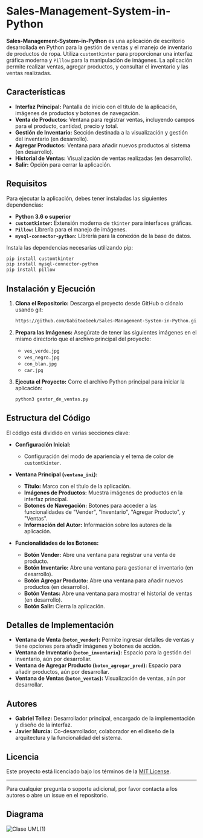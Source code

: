 # Sales-Management-System-in-Python

**Sales-Management-System-in-Python** es una aplicación de escritorio desarrollada en Python para la gestión de ventas y el manejo de inventario de productos de ropa. Utiliza `customtkinter` para proporcionar una interfaz gráfica moderna y `Pillow` para la manipulación de imágenes. La aplicación permite realizar ventas, agregar productos, y consultar el inventario y las ventas realizadas.

## Características

- **Interfaz Principal:** Pantalla de inicio con el título de la aplicación, imágenes de productos y botones de navegación.
- **Venta de Productos:** Ventana para registrar ventas, incluyendo campos para el producto, cantidad, precio y total.
- **Gestión de Inventario:** Sección destinada a la visualización y gestión del inventario (en desarrollo).
- **Agregar Productos:** Ventana para añadir nuevos productos al sistema (en desarrollo).
- **Historial de Ventas:** Visualización de ventas realizadas (en desarrollo).
- **Salir:** Opción para cerrar la aplicación.

## Requisitos

Para ejecutar la aplicación, debes tener instaladas las siguientes dependencias:

- **Python 3.6 o superior**
- **`customtkinter`:** Extensión moderna de `tkinter` para interfaces gráficas.
- **`Pillow`:** Librería para el manejo de imágenes.
- **`mysql-connector-python`:** Librería para la conexión de la base de datos.

Instala las dependencias necesarias utilizando pip:

```bash
pip install customtkinter
pip install mysql-connector-python
pip install pillow
```

## Instalación y Ejecución

1. **Clona el Repositorio:** Descarga el proyecto desde GitHub o clónalo usando git:

   ```bash
   https://github.com/GabitooGeek/Sales-Management-System-in-Python.git
   ```

2. **Prepara las Imágenes:** Asegúrate de tener las siguientes imágenes en el mismo directorio que el archivo principal del proyecto:
   - `ves_verde.jpg`
   - `ves_negro.jpg`
   - `con_blan.jpg`
   - `car.jpg`

3. **Ejecuta el Proyecto:** Corre el archivo Python principal para iniciar la aplicación:

   ```bash
   python3 gestor_de_ventas.py
   ```

## Estructura del Código

El código está dividido en varias secciones clave:

- **Configuración Inicial:** 
  - Configuración del modo de apariencia y el tema de color de `customtkinter`.
  
- **Ventana Principal (`ventana_ini`):** 
  - **Título:** Marco con el título de la aplicación.
  - **Imágenes de Productos:** Muestra imágenes de productos en la interfaz principal.
  - **Botones de Navegación:** Botones para acceder a las funcionalidades de "Vender", "Inventario", "Agregar Producto", y "Ventas".
  - **Información del Autor:** Información sobre los autores de la aplicación.

- **Funcionalidades de los Botones:**
  - **Botón Vender:** Abre una ventana para registrar una venta de producto.
  - **Botón Inventario:** Abre una ventana para gestionar el inventario (en desarrollo).
  - **Botón Agregar Producto:** Abre una ventana para añadir nuevos productos (en desarrollo).
  - **Botón Ventas:** Abre una ventana para mostrar el historial de ventas (en desarrollo).
  - **Botón Salir:** Cierra la aplicación.

## Detalles de Implementación

- **Ventana de Venta (`boton_vender`):** Permite ingresar detalles de ventas y tiene opciones para añadir imágenes y botones de acción.
- **Ventana de Inventario (`boton_inventario`):** Espacio para la gestión del inventario, aún por desarrollar.
- **Ventana de Agregar Producto (`boton_agregar_prod`):** Espacio para añadir productos, aún por desarrollar.
- **Ventana de Ventas (`boton_ventas`):** Visualización de ventas, aún por desarrollar.

## Autores

- **Gabriel Tellez:** Desarrollador principal, encargado de la implementación y diseño de la interfaz.
- **Javier Murcia:** Co-desarrollador, colaborador en el diseño de la arquitectura y la funcionalidad del sistema.

## Licencia

Este proyecto está licenciado bajo los términos de la [MIT License](https://opensource.org/licenses/MIT).

---

Para cualquier pregunta o soporte adicional, por favor contacta a los autores o abre un issue en el repositorio.

## Diagrama

![Clase UML(1)](https://github.com/user-attachments/assets/76172072-9a42-4c52-9211-b8c44ab9f883)



